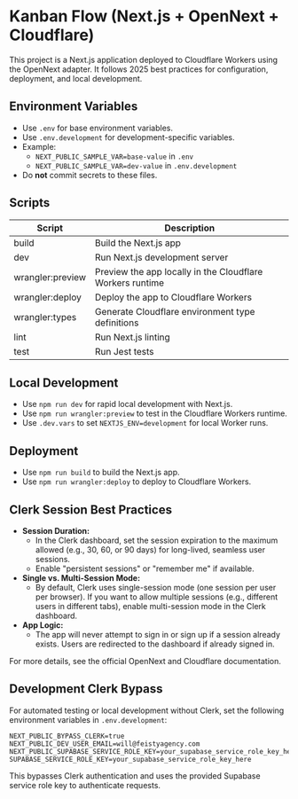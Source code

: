 # Kanban Flow (Next.js + OpenNext + Cloudflare)

This project is a Next.js application deployed to Cloudflare Workers using the OpenNext adapter. It follows 2025 best practices for configuration, deployment, and local development.

## Environment Variables

- Use `.env` for base environment variables.
- Use `.env.development` for development-specific variables.
- Example:
  - `NEXT_PUBLIC_SAMPLE_VAR=base-value` in `.env`
  - `NEXT_PUBLIC_SAMPLE_VAR=dev-value` in `.env.development`
- Do **not** commit secrets to these files.

## Scripts

| Script             | Description                                                      |
|-------------------|------------------------------------------------------------------|
| build             | Build the Next.js app                                             |
| dev               | Run Next.js development server                                    |
| wrangler:preview  | Preview the app locally in the Cloudflare Workers runtime         |
| wrangler:deploy   | Deploy the app to Cloudflare Workers                              |
| wrangler:types    | Generate Cloudflare environment type definitions                  |
| lint              | Run Next.js linting                                               |
| test              | Run Jest tests                                                    |

## Local Development

- Use `npm run dev` for rapid local development with Next.js.
- Use `npm run wrangler:preview` to test in the Cloudflare Workers runtime.
- Use `.dev.vars` to set `NEXTJS_ENV=development` for local Worker runs.

## Deployment

- Use `npm run build` to build the Next.js app.
- Use `npm run wrangler:deploy` to deploy to Cloudflare Workers.

## Clerk Session Best Practices

- **Session Duration:**
  - In the Clerk dashboard, set the session expiration to the maximum allowed (e.g., 30, 60, or 90 days) for long-lived, seamless user sessions.
  - Enable "persistent sessions" or "remember me" if available.
- **Single vs. Multi-Session Mode:**
  - By default, Clerk uses single-session mode (one session per user per browser). If you want to allow multiple sessions (e.g., different users in different tabs), enable multi-session mode in the Clerk dashboard.
- **App Logic:**
  - The app will never attempt to sign in or sign up if a session already exists. Users are redirected to the dashboard if already signed in.

For more details, see the official OpenNext and Cloudflare documentation.

## Development Clerk Bypass

For automated testing or local development without Clerk, set the following environment variables in `.env.development`:

```
NEXT_PUBLIC_BYPASS_CLERK=true
NEXT_PUBLIC_DEV_USER_EMAIL=will@feistyagency.com
NEXT_PUBLIC_SUPABASE_SERVICE_ROLE_KEY=your_supabase_service_role_key_here
SUPABASE_SERVICE_ROLE_KEY=your_supabase_service_role_key_here
```

This bypasses Clerk authentication and uses the provided Supabase service role key to authenticate requests.
